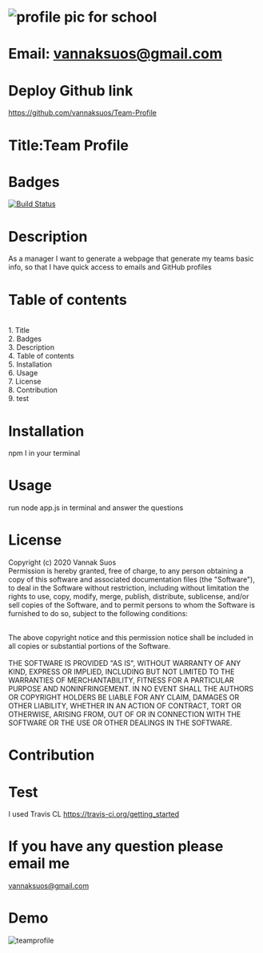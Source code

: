
# ![profile pic for school](https://avatars1.githubusercontent.com/u/59664686?v=4)

# Email: vannaksuos@gmail.com

# Deploy Github link

<https://github.com/vannaksuos/Team-Profile>

# Title:Team Profile

# Badges
[![Build Status](https://travis-ci.com/vannaksuos/Team-Profile.svg?branch=master)](https://travis-ci.com/vannaksuos/Team-Profile)
# Description
As a manager I want to generate a webpage that generate my teams basic info, so that I have quick access to emails and GitHub profiles

# Table of contents
<br/>1. Title<br/>2. Badges<br/>3. Description<br/>4. Table of contents<br/>5. Installation<br/>6. Usage<br/>7. License<br/>8. Contribution<br/>9. test<br/>

# Installation
npm I in your terminal 

# Usage
run node app.js in terminal and answer the questions

# License
Copyright (c) 2020 Vannak Suos <br> Permission is hereby granted, free of charge, to any person obtaining a copy of this software and associated documentation files (the "Software"), to deal in the Software without restriction, including without limitation the rights to use, copy, modify, merge, publish, distribute, sublicense, and/or sell copies of the Software, and to permit persons to whom the Software is furnished to do so, subject to the following conditions:</br>

 <br> The above copyright notice and this permission notice shall be included in all copies or substantial portions of the Software.</br> <br> THE SOFTWARE IS PROVIDED "AS IS", WITHOUT WARRANTY OF ANY KIND, EXPRESS OR IMPLIED, INCLUDING BUT NOT LIMITED TO THE WARRANTIES OF MERCHANTABILITY, FITNESS FOR A PARTICULAR PURPOSE AND NONINFRINGEMENT. IN NO EVENT SHALL THE AUTHORS OR COPYRIGHT HOLDERS BE LIABLE FOR ANY CLAIM, DAMAGES OR OTHER LIABILITY, WHETHER IN AN ACTION OF CONTRACT, TORT OR OTHERWISE, ARISING FROM, OUT OF OR IN CONNECTION WITH THE SOFTWARE OR THE USE OR OTHER DEALINGS IN THE SOFTWARE.

# Contribution

# Test

I used Travis CL https://travis-ci.org/getting_started 

# If you have any question please email me

vannaksuos@gmail.com

# Demo

![teamprofile](https://user-images.githubusercontent.com/59664686/79145035-ee4b6280-7d8d-11ea-96e2-c7adfaff0099.gif)
